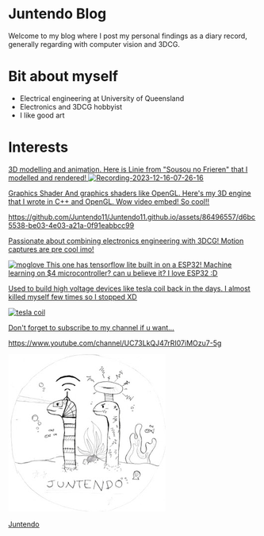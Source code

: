 # Juntendo Blog

Welcome to my blog where I post my personal findings as a diary record,
generally regarding with computer vision and 3DCG.

# Bit about myself
- Electrical engineering at University of Queensland
- Electronics and 3DCG hobbyist
- I like good art


# Interests
<u> 3D modelling and animation. <u>
Here is Linie from "Sousou no Frieren" that I modelled and rendered! 
![Recording-2023-12-16-07-26-16](https://github.com/Juntendo11/Juntendo11.github.io/assets/86496557/41d95857-76ee-493a-87a5-9ccd390d7ad6)

<u> Graphics Shader<u>
And graphics shaders like OpenGL. Here's my 3D engine that I wrote in C++ and OpenGL. Wow video embed! So cool!! 

https://github.com/Juntendo11/Juntendo11.github.io/assets/86496557/d6bc5538-be03-4e03-a21a-0f91eabbcc99


Passionate about combining electronics engineering with 3DCG!
Motion captures are pre cool imo!

![moglove](https://github.com/Juntendo11/Juntendo11.github.io/assets/86496557/292090a9-c464-4304-9070-6a6a95e35d41)
This one has tensorflow lite built in on a ESP32! Machine learning on $4 microcontroller? can u believe it? I love ESP32 :D



Used to build high voltage devices like tesla coil back in the days. I almost killed myself few times so I stopped XD

![tesla coil](https://github.com/Juntendo11/Juntendo11.github.io/assets/86496557/c7e2dc28-770c-4826-9e2c-ea17b47f2893)



Don't forget to subscribe to my channel if u want...

https://www.youtube.com/channel/UC73LkQJ47rRI07iMOzu7-5g

![Image of fast.ai logo](images/juntendoLogo.jpg)

Juntendo

